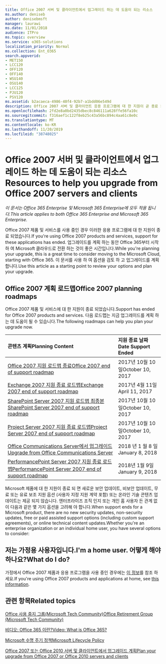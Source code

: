 ```yaml
---
title: Office 2007 서버 및 클라이언트에서 업그레이드 하는 데 도움이 되는 리소스
ms.author: deniseb
author: denisebmsft
manager: laurawi
ms.date: 11/01/2018
audience: ITPro
ms.topic: overview
ms.service: o365-solutions
localization_priority: Normal
ms.collection: Ent_O365
search.appverid:
- MET150
- LCC120
- OFF120
- OFF140
- WSU140
- OSU140
- LCC125
- PJU120
- PSV120
ms.assetid: b2acaeca-4986-40f4-92b7-a1bdd06e549d
description: Office 2007 서버 및 클라이언트 응용 프로그램에 대 한 지원이 곧 종료 되며 사용자 지정 지원 계약을 사용할 수 없습니다. 이 문서를 사용 하 여 업그레이드 계획을 시작 합니다.
ms.openlocfilehash: 2fd2e8a0bd2435dbec8c846111a628ffe56fa10c
ms.sourcegitcommit: f316aef1c122f8eb25c43a56bc894c4aa61c8e0c
ms.translationtype: MT
ms.contentlocale: ko-KR
ms.lasthandoff: 11/20/2019
ms.locfileid: "38748025"
---
```

# <a name="resources-to-help-you-upgrade-from-office-2007-servers-and-clients"></a><span data-ttu-id="458eb-104">Office 2007 서버 및 클라이언트에서 업그레이드 하는 데 도움이 되는 리소스</span><span class="sxs-lookup"><span data-stu-id="458eb-104">Resources to help you upgrade from Office 2007 servers and clients</span></span>

<span data-ttu-id="458eb-105">*이 문서는 Office 365 Enterprise 및 Microsoft 365 Enterprise에 모두 적용 됩니다.*</span><span class="sxs-lookup"><span data-stu-id="458eb-105">*This article applies to both Office 365 Enterprise and Microsoft 365 Enterprise.*</span></span>

<span data-ttu-id="458eb-106">Office 2007 제품 및 서비스를 사용 중인 경우 이러한 응용 프로그램에 대 한 지원이 종료 되었습니다.</span><span class="sxs-lookup"><span data-stu-id="458eb-106">If you're using Office 2007 products and services, support for these applications has ended.</span></span> <span data-ttu-id="458eb-107">업그레이드를 계획 하는 동안 Office 365부터 시작 하 여 Microsoft 클라우드로 전환 하는 것이 좋은 시간입니다.</span><span class="sxs-lookup"><span data-stu-id="458eb-107">While you're planning your upgrade, this is a great time to consider moving to the Microsoft Cloud, starting with Office 365.</span></span> <span data-ttu-id="458eb-108">이 문서를 사용 하 여 옵션을 검토 하 고 업그레이드를 계획 합니다.</span><span class="sxs-lookup"><span data-stu-id="458eb-108">Use this article as a starting point to review your options and plan your upgrade.</span></span>
      
## <a name="office-2007-planning-roadmaps"></a><span data-ttu-id="458eb-109">Office 2007 계획 로드맵</span><span class="sxs-lookup"><span data-stu-id="458eb-109">Office 2007 planning roadmaps</span></span>
  
<span data-ttu-id="458eb-110">Office 2007 제품 및 서비스에 대 한 지원이 종료 되었습니다.</span><span class="sxs-lookup"><span data-stu-id="458eb-110">Support has ended for Office 2007 products and services.</span></span> <span data-ttu-id="458eb-111">다음 로드맵는 지금 업그레이드를 계획 하는 데 도움이 될 수 있습니다.</span><span class="sxs-lookup"><span data-stu-id="458eb-111">The following roadmaps can help you plan your upgrade now.</span></span>

|<span data-ttu-id="458eb-112">**콘텐츠 계획**</span><span class="sxs-lookup"><span data-stu-id="458eb-112">**Planning Content**</span></span>|<span data-ttu-id="458eb-113">**지원 종료 날짜**</span><span class="sxs-lookup"><span data-stu-id="458eb-113">**Date Support Ended**</span></span>|
|:-----|:-----|
|[<span data-ttu-id="458eb-114">Office 2007 지원 로드맵 종료</span><span class="sxs-lookup"><span data-stu-id="458eb-114">Office 2007 end of support roadmap</span></span>](https://docs.microsoft.com/DeployOffice/office-2007-end-support-roadmap) <br/> |<span data-ttu-id="458eb-115">2017년 10월 10일</span><span class="sxs-lookup"><span data-stu-id="458eb-115">October 10, 2017</span></span>  <br/> |
|[<span data-ttu-id="458eb-116">Exchange 2007 지원 종료 로드맵</span><span class="sxs-lookup"><span data-stu-id="458eb-116">Exchange 2007 end of support roadmap</span></span>](exchange-2007-end-of-support.md) <br/> |<span data-ttu-id="458eb-117">2017년 4월 11일</span><span class="sxs-lookup"><span data-stu-id="458eb-117">April 11, 2017</span></span>  <br/> |
|[<span data-ttu-id="458eb-118">SharePoint Server 2007 지원 로드맵 최종본</span><span class="sxs-lookup"><span data-stu-id="458eb-118">SharePoint Server 2007 end of support roadmap</span></span>](sharepoint-2007-end-of-support.md) <br/> |<span data-ttu-id="458eb-119">2017년 10월 10일</span><span class="sxs-lookup"><span data-stu-id="458eb-119">October 10, 2017</span></span>  <br/> |
|[<span data-ttu-id="458eb-120">Project Server 2007 지원 종료 로드맵</span><span class="sxs-lookup"><span data-stu-id="458eb-120">Project Server 2007 end of support roadmap</span></span>](project-server-2007-end-of-support.md) <br/> |<span data-ttu-id="458eb-121">2017년 10월 10일</span><span class="sxs-lookup"><span data-stu-id="458eb-121">October 10, 2017</span></span>  <br/> |
|[<span data-ttu-id="458eb-122">Office Communications Server에서 업그레이드</span><span class="sxs-lookup"><span data-stu-id="458eb-122">Upgrade from Office Communications Server</span></span>](https://docs.microsoft.com/SkypeForBusiness/plan-your-deployment/upgrade) <br/> |<span data-ttu-id="458eb-123">2018 년 1 월 8 일</span><span class="sxs-lookup"><span data-stu-id="458eb-123">January 8, 2018</span></span>  <br/> |
|[<span data-ttu-id="458eb-124">PerformancePoint Server 2007 지원 종료 로드맵</span><span class="sxs-lookup"><span data-stu-id="458eb-124">PerformancePoint Server 2007 end of support roadmap</span></span>](pps-2007-end-of-support.md) <br/> |<span data-ttu-id="458eb-125">2018년 1월 9일</span><span class="sxs-lookup"><span data-stu-id="458eb-125">January 9, 2018</span></span>  <br/> |
   
<span data-ttu-id="458eb-126">Microsoft 제품에 대 한 지원이 종료 되 면 새로운 보안 업데이트, 비보안 업데이트, 무료 또는 유료 보조 지원 옵션 (사용자 지정 지원 계약 포함) 또는 온라인 기술 콘텐츠 업데이트는 제공 되지 않습니다. 엔터프라이즈 조직 인지 또는 개인 홈 사용자 든 관계 없이 다음과 같은 몇 가지 옵션을 고려해 야 합니다.</span><span class="sxs-lookup"><span data-stu-id="458eb-126">When support ends for a Microsoft product, there are no new security updates, non-security updates, free or paid assisted support options (including custom support agreements), or online technical content updates.Whether you're an enterprise organization or an individual home user, you have several options to consider:</span></span>

## <a name="im-a-home-user-what-do-i-do"></a><span data-ttu-id="458eb-127">저는 가정용 사용자입니다.</span><span class="sxs-lookup"><span data-stu-id="458eb-127">I'm a home user.</span></span> <span data-ttu-id="458eb-128">어떻게 해야 하나요?</span><span class="sxs-lookup"><span data-stu-id="458eb-128">What do I do?</span></span>

<span data-ttu-id="458eb-129">가정에서 Office 2007 제품과 응용 프로그램을 사용 중인 경우에는 [이 정보](plan-upgrade-previous-versions-office.md#im-a-home-user-what-do-i-do)를 참조 하세요.</span><span class="sxs-lookup"><span data-stu-id="458eb-129">If you're using Office 2007 products and applications at home, see [this information](plan-upgrade-previous-versions-office.md#im-a-home-user-what-do-i-do).</span></span>
     
## <a name="related-topics"></a><span data-ttu-id="458eb-130">관련 항목</span><span class="sxs-lookup"><span data-stu-id="458eb-130">Related topics</span></span>

[<span data-ttu-id="458eb-131">Office 사용 중지 그룹(Microsoft Tech Community)</span><span class="sxs-lookup"><span data-stu-id="458eb-131">Office Retirement Group (Microsoft Tech Community)</span></span>](https://go.microsoft.com/fwlink/?linkid=842065)
  
[<span data-ttu-id="458eb-132">비디오: Office 365 이란?</span><span class="sxs-lookup"><span data-stu-id="458eb-132">Video: What is Office 365?</span></span>](https://support.office.com/article/847caf12-2589-452c-8aca-1c009797678b.aspx)
  
[<span data-ttu-id="458eb-133">Microsoft 수명 주기 정책</span><span class="sxs-lookup"><span data-stu-id="458eb-133">Microsoft Lifecycle Policy</span></span>](https://go.microsoft.com/fwlink/?linkid=865200)

[<span data-ttu-id="458eb-134">Office 2007 또는 Office 2010 서버 및 클라이언트에서 업그레이드 계획</span><span class="sxs-lookup"><span data-stu-id="458eb-134">Plan your upgrade from Office 2007 or Office 2010 servers and clients</span></span>](plan-upgrade-previous-versions-office.md)
  

